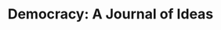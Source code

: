 ---
description: 民主党的提案，供批判。
layout: post
results:
- genreIds:
  - '6009'
  version: '1.0.1'
  currency: CNY
  ipadScreenshotUrls:
  - http://a3.mzstatic.com/us/r30/Purple4/v4/23/38/31/2338316c-29d6-fd8c-d0c7-2703b51d5917/screen480x480.jpeg
  artworkUrl60: http://a1759.phobos.apple.com/us/r30/Purple2/v4/0b/4b/92/0b4b929c-cbb8-ff06-7196-bdbaa05765e1/icon.png
  sellerName: Michael Murphy
  supportedDevices:
  - iPodTouchourthGen
  - iPodTouchFifthGen
  - iPadThirdGen
  - iPhone5
  - iPhone-3GS
  - iPhone4S
  - iPadMini
  - iPadWifi
  - iPadFourthGen4G
  - iPhone4
  - iPadFourthGen
  - iPodTouchThirdGen
  - iPad3G
  - iPadMini4G
  - iPadThirdGen4G
  - iPad23G
  - iPhone5c
  - iPhone5s
  - iPad2Wifi
  genres:
  - 新闻
  trackName: 'Democracy: A Journal of Ideas'
  description: 'The Democracy Journal app provides free access to our current
    issue as well as to Democracy''s entire archive of past issues -- all
    in a clean, compact format. Issues are available on the app as soon as
    they''re published in print. The app is optimized for your iPhone and
    iPod Touch, but will also work on your iPad and iPad Mini.


    About Democracy: A Journal of Ideas

    Democracy is a quarterly journal whose mission is to build a vibrant and
    vital progressivism for the twenty-first century, one that builds on the
    movement’s proud history, is true to its central values, and is relevant
    to present times. We don''t publish policy papers; we’ll leave the important
    details on budget line items and dollar figures to others. Rather, we
    seek breakthrough thinking on the concepts and approaches that respond
    to the central transformations of our time: the breakdown of the ladder
    of upward mobility; the promise and problems of an information-based,
    globalized economy; new national security threats which cross old boundaries
    and defy old assumptions from jihadist terrorism and nuclear proliferation
    to climate change, pandemics, and poverty; and a society where people
    work and live in new and different ways. We see our role as upsetting
    tired assumptions, moving past outdated and obsolete divisions, and stretching
    the envelope of what is accepted by and of progressives.'
  price: 0
  trackId: 881555958
  releaseDate: '2014-05-30T02:32:02Z'
  screenshotUrls:
  - http://a1.mzstatic.com/us/r30/Purple6/v4/13/c7/8e/13c78ee4-e163-1dea-46e2-e2ef689cf0a1/screen1136x1136.jpeg
  - http://a5.mzstatic.com/us/r30/Purple4/v4/95/c2/73/95c273af-65b1-ba9f-c148-db68809ec98e/screen1136x1136.jpeg
  - http://a3.mzstatic.com/us/r30/Purple2/v4/a4/c0/02/a4c00257-36ef-965e-65dc-8dcf7577b6fa/screen1136x1136.jpeg
  - http://a4.mzstatic.com/us/r30/Purple4/v4/b0/3a/f7/b03af7ff-8241-05aa-51af-4d57be98e71d/screen1136x1136.jpeg
  - http://a3.mzstatic.com/us/r30/Purple4/v4/db/e8/10/dbe810fe-cec2-8222-9e20-f4df5b9c73b1/screen1136x1136.jpeg
  artistViewUrl: https://itunes.apple.com/cn/artist/michael-murphy/id644665831?uo=4
  primaryGenreId: 6009
  kind: software
  fileSizeBytes: '1477254'
  bundleId: org.readmobile.dajoi1
  trackContentRating: 4+
  artistName: Michael Murphy
  trackCensoredName: 'Democracy: A Journal of Ideas'
  isGameCenterEnabled: false
  contentAdvisoryRating: 4+
  languageCodesISO2A:
  - EN
  - DE
  features:
  - iosUniversal
  wrapperType: software
  artworkUrl512: http://a174.phobos.apple.com/us/r30/Purple/v4/ef/19/f4/ef19f498-b7b6-5e89-76a9-f1672767e166/mzl.reubhydu.png
  trackViewUrl: https://itunes.apple.com/cn/app/democracy-a-journal-of-ideas/id881555958?mt=8&uo=4
  artworkUrl100: http://a174.phobos.apple.com/us/r30/Purple/v4/ef/19/f4/ef19f498-b7b6-5e89-76a9-f1672767e166/mzl.reubhydu.png
  formattedPrice: 免费
  artistId: 644665831
  primaryGenreName: News
category: 新闻
tags: tag1
resultCount: 1
title: 'Democracy: A Journal of Ideas'

---